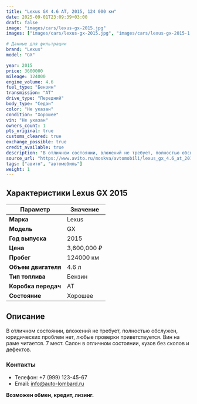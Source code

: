 ```yaml
---
title: "Lexus GX 4.6 AT, 2015, 124 000 км"
date: 2025-09-01T23:09:39+03:00
draft: false
image: "images/cars/lexus-gx-2015.jpg"
images: ["images/cars/lexus-gx-2015.jpg", "images/cars/lexus-gx-2015-1.jpg", "images/cars/lexus-gx-2015-2.jpg", "images/cars/lexus-gx-2015-3.jpg", "images/cars/lexus-gx-2015-4.jpg", "images/cars/lexus-gx-2015-5.jpg", "images/cars/lexus-gx-2015-6.jpg", "images/cars/lexus-gx-2015-7.jpg", "images/cars/lexus-gx-2015-8.jpg", "images/cars/lexus-gx-2015-9.jpg"]

# Данные для фильтрации
brand: "Lexus"
model: "GX"

year: 2015
price: 3600000
mileage: 124000
engine_volume: 4.6
fuel_type: "Бензин"
transmission: "AT"
drive_type: "Передний"
body_type: "Седан"
color: "Не указан"
condition: "Хорошее"
vin: "Не указан"
owners_count: 1
pts_original: true
customs_cleared: true
exchange_possible: true
credit_available: true
description: "В отличном состоянии, вложений не требует, полностью обслужен, юридических проблем нет, любые проверки приветствуется. Вин на раме читается. 7 мест. Салон в отличном состоянии, кузов без сколов и дефектов."
source_url: "https://www.avito.ru/moskva/avtomobili/lexus_gx_4.6_at_2015_124_000_km_7526520472?context=H4sIAAAAAAAA_wEfAOD_YToxOntzOjEzOiJsb2NhbFByaW9yaXR5IjtiOjA7fQseF2QfAAAA"
tags: ["авито", "автомобиль"]
weight: 1
---
```


## Характеристики Lexus GX 2015

| Параметр | Значение |
|----------|----------|
| **Марка** | Lexus |
| **Модель** | GX |
| **Год выпуска** | 2015 |
| **Цена** | 3,600,000 ₽ |
| **Пробег** | 124000 км |
| **Объем двигателя** | 4.6 л |
| **Тип топлива** | Бензин |
| **Коробка передач** | AT |
| **Состояние** | Хорошее |

## Описание

В отличном состоянии, вложений не требует, полностью обслужен, юридических проблем нет, любые проверки приветствуется. Вин на раме читается. 7 мест. Салон в отличном состоянии, кузов без сколов и дефектов.

### Контакты
- Телефон: +7 (999) 123-45-67
- Email: info@auto-lombard.ru

**Возможен обмен, кредит, лизинг.**
